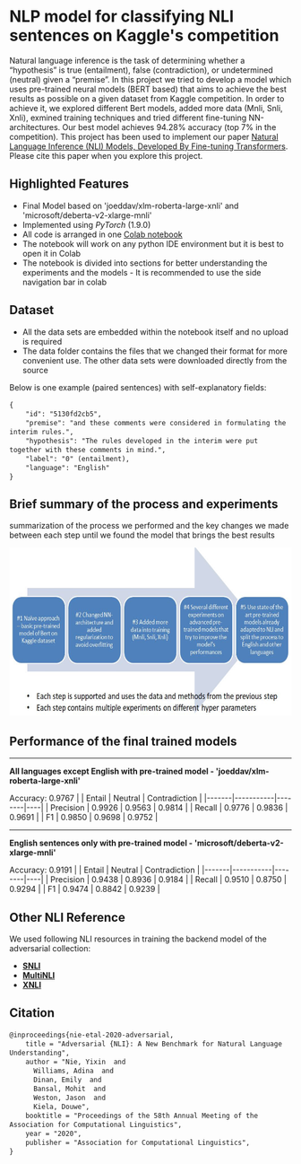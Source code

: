 # NLP model for classifying NLI sentences on Kaggle's competition

Natural language inference is the task of determining whether a “hypothesis” is true (entailment), false (contradiction), or undetermined (neutral) given a “premise”. In this project we tried to develop a model which uses pre-trained neural models (BERT based) that aims to achieve the best results as possible on a given dataset from Kaggle competition. In order to achieve it, we explored different Bert models, added more data (Mnli, Snli, Xnli), exmined training techniques and tried different fine-tuning NN-architectures. Our best model achieves 94.28\% accuracy (top 7\% in the competition). 
This project has been used to implement our paper [Natural Language Inference (NLI) Models, Developed By Fine-tuning Transformers](https://github.com/orsho/NLI-kaggle-competition-/blob/main/NLP_Project_on_NLI_using_BERT%20.pdf). Please cite this paper when you explore this project.

## Highlighted Features

* Final Model based on 'joeddav/xlm-roberta-large-xnli' and 'microsoft/deberta-v2-xlarge-mnli'
* Implemented using *PyTorch* (1.9.0)
* All code is arranged in one [Colab notebook](https://colab.research.google.com/drive/1FSv1KRXfgW-Gz7Wo_n9xbOK39R35aO2p?usp=sharing)
* The notebook will work on any python IDE environment but it is best to open it in Colab
* The notebook is divided into sections for better understanding the experiments and the models - It is recommended to use the side navigation bar in colab

## Dataset

* All the data sets are embedded within the notebook itself and no upload is required
* The data folder contains the files that we changed their format for more convenient use. The other data sets were downloaded directly from the source 

Below is one example (paired sentences) with self-explanatory fields:
```
{   
    "id": "5130fd2cb5", 
    "premise": "and these comments were considered in formulating the interim rules.", 
    "hypothesis": "The rules developed in the interim were put together with these comments in mind.", 
    "label": "0" (entailment), 
    "language": "English"
}
```

## Brief summary of the process and experiments

summarization of the process we performed and the key changes we made between each step until we found the model that brings the best results

<img src="process.jpg" width="700" height="300">

## Performance of the final trained models
----
**All languages except English with pre-trained model - 'joeddav/xlm-roberta-large-xnli'**

Accuracy: 0.9767
|  | Entail | Neutral | Contradiction |
|-------|-----------|--------|----|
| Precision | 0.9926 | 0.9563 | 0.9814 |
| Recall | 0.9776 | 0.9836 | 0.9691 |
| F1 | 0.9850 | 0.9698 | 0.9752 |

----
**English sentences only with pre-trained model - 'microsoft/deberta-v2-xlarge-mnli'**

Accuracy: 0.9191
|  | Entail | Neutral | Contradiction |
|-------|-----------|--------|----|
| Precision | 0.9438 | 0.8936 | 0.9184 |
| Recall | 0.9510 | 0.8750 | 0.9294 |
| F1 | 0.9474 | 0.8842 | 0.9239 |

## Other NLI Reference

We used following NLI resources in training the backend model of the adversarial collection:
- [**SNLI**](https://nlp.stanford.edu/projects/snli/)
- [**MultiNLI**](https://www.nyu.edu/projects/bowman/multinli/)
- [**XNLI**](https://cims.nyu.edu/~sbowman/xnli/)

## Citation
```
@inproceedings{nie-etal-2020-adversarial,
    title = "Adversarial {NLI}: A New Benchmark for Natural Language Understanding",
    author = "Nie, Yixin  and
      Williams, Adina  and
      Dinan, Emily  and
      Bansal, Mohit  and
      Weston, Jason  and
      Kiela, Douwe",
    booktitle = "Proceedings of the 58th Annual Meeting of the Association for Computational Linguistics",
    year = "2020",
    publisher = "Association for Computational Linguistics",
}
```
